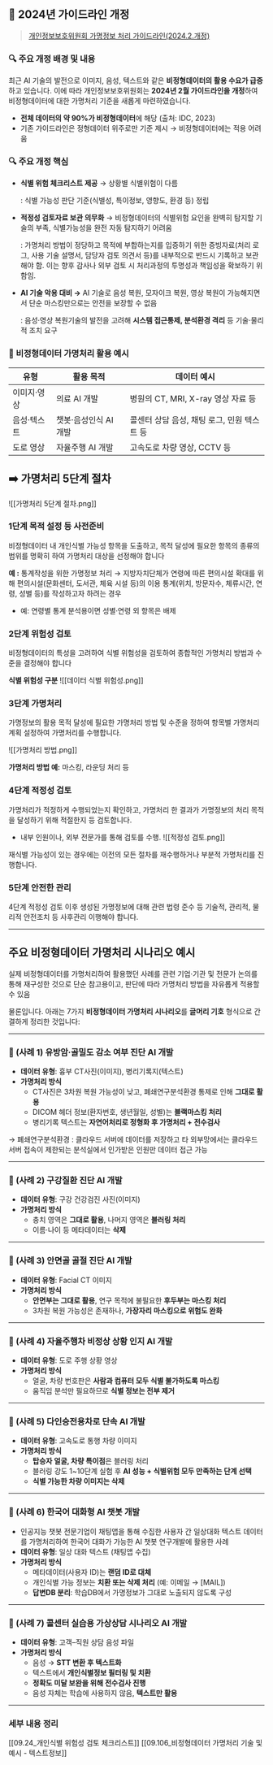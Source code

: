 
## 📖 2024년 가이드라인 개정

> [개인정보보호위원회 가명정보 처리 가이드라인(2024.2.개정)](https://www.pipc.go.kr/np/cop/bbs/selectBoardArticle.do?bbsId=BS217&mCode=D010030000&nttId=9900)

### 🔍 주요 개정 배경 및 내용

최근 AI 기술의 발전으로 이미지, 음성, 텍스트와 같은 **비정형데이터의 활용 수요가 급증**하고 있습니다. 이에 따라 개인정보보호위원회는 **2024년 2월 가이드라인을 개정**하여 비정형데이터에 대한 가명처리 기준을 새롭게 마련하였습니다.

- **전체 데이터의 약 90%가 비정형데이터**에 해당 (출처: IDC, 2023)
- 기존 가이드라인은 정형데이터 위주로만 기준 제시 → 비정형데이터에는 적용 어려움

### 🔍 주요 개정 핵심

- **식별 위험 체크리스트 제공** → 상황별 식별위험이 다름
    
    : 식별 가능성 판단 기준(식별성, 특이정보, 영향도, 환경 등) 정립
    
- **적정성 검토자료 보관 의무화** → 비정형데이터의 식별위험 요인을 완벽히 탐지할 기술의 부족, 식별가능성을 완전 자동 탐지하기 어려움
    
    : 가명처리 방법이 정당하고 목적에 부합하는지를 입증하기 위한 증빙자료(처리 로그, 사용 기술 설명서, 담당자 검토 의견서 등)를 내부적으로 반드시 기록하고 보관해야 함. 이는 향후 감사나 외부 검토 시 처리과정의 투명성과 책임성을 확보하기 위함임.
    
- **AI 기술 악용 대비 →** AI 기술로 음성 복원, 모자이크 복원, 영상 복원이 가능해지면서 단순 마스킹만으로는 안전을 보장할 수 없음
    
    : 음성·영상 복원기술의 발전을 고려해 **시스템 접근통제, 분석환경 격리** 등 기술·물리적 조치 요구
    

### 📌 비정형데이터 가명처리 활용 예시

|**유형**|**활용 목적**|**데이터 예시**|
|---|---|---|
|이미지·영상|의료 AI 개발|병원의 CT, MRI, X-ray 영상 자료 등|
|음성·텍스트|챗봇·음성인식 AI 개발|콜센터 상담 음성, 채팅 로그, 민원 텍스트 등|
|도로 영상|자율주행 AI 개발|고속도로 차량 영상, CCTV 등|

## ➡️ 가명처리 5단계 절차

![[가명처리 5단계 절차.png]]

### **1단계** **목적 설정 등 사전준비**

비정형데이터 내 개인식별 가능성 항목을 도출하고, 목적 달성에 필요한 항목의 종류의 범위를 명확히 하여 가명처리 대상을 선정해야 합니다

**예 :** 통계작성을 위한 가명정보 처리 → 지방자치단체가 연령에 따른 편의시설 확대를 위해 편의시설(문화센터, 도서관, 체육 시설 등)의 이용 통계(위치, 방문자수, 체류시간, 연령, 성별 등)를 작성하고자 하려는 경우

- 예: 연령별 통계 분석용이면 성별·연령 외 항목은 배제

### **2단계** **위험성 검토**

비정형데이터의 특성을 고려하여 식별 위험성을 검토하여 종합적인 가명처리 방법과 수준을 결정해야 합니다

**식별 위험성 구분**
![[데이터 식별 위험성.png]]


### **3단계** **가명처리**

가명정보의 활용 목적 달성에 필요한 가명처리 방법 및 수준을 정하여 항목별 가명처리 계획 설정하여 가명처리를 수행합니다.

![[가명처리 방법.png]]


**가명처리 방법 예:** 마스킹, 라운딩 처리 등

### **4단계** **적정성 검토**

가명처리가 적정하게 수행되었는지 확인하고, 가명처리 한 결과가 가명정보의 처리 목적을 달성하기 위해 적절한지 등 검토합니다.

- 내부 인원이나, 외부 전문가를 통해 검토를 수행.
![[적정성 검토.png]]

재식별 가능성이 있는 경우에는 이전의 모든 절차를 재수행하거나 부분적 가명처리를 진행합니다.

### **5단계** **안전한 관리**

4단계 적정성 검토 이후 생성된 가명정보에 대해 관련 법령 준수 등 기술적, 관리적, 물리적 안전조치 등 사후관리 이행해야 합니다.

---

## 주요 비정형데이터 가명처리 시나리오 예시

실제 비정형데이터를 가명처리하여 활용했던 사례를 관련 기업·기관 및 전문가 논의를 통해 재구성한 것으로 단순 참고용이고, 판단에 따라 가명처리 방법을 자유롭게 적용할 수 있음

물론입니다. 아래는 7가지 **비정형데이터 가명처리 시나리오**를 **글머리 기호** 형식으로 간결하게 정리한 것입니다:

---

### 🔹 (사례 1) 유방암·골밀도 감소 여부 진단 AI 개발

- **데이터 유형**: 흉부 CT사진(이미지), 병리기록지(텍스트)
- **가명처리 방식**
    - CT사진은 3차원 복원 가능성이 낮고, 폐쇄연구분석환경 통제로 인해 **그대로 활용**
    - DICOM 헤더 정보(환자번호, 생년월일, 성별)는 **블랙마스킹 처리**
    - 병리기록 텍스트는 **자연어처리로 정형화 후 가명처리 + 전수검사**

→ 폐쇄연구분석환경 : 클라우드 서버에 데이터를 저장하고 타 외부망에서는 클라우드 서버 접속이 제한되는 분석실에서 인가받은 인원만 데이터 접근 가능

---

### 🔹 (사례 2) 구강질환 진단 AI 개발

- **데이터 유형**: 구강 건강검진 사진(이미지)
- **가명처리 방식**
    - 충치 영역은 **그대로 활용**, 나머지 영역은 **블러링 처리**
    - 이름·나이 등 메타데이터는 **삭제**

---

### 🔹 (사례 3) 안면골 골절 진단 AI 개발

- **데이터 유형**: Facial CT 이미지
- **가명처리 방식**
    - **안면부는 그대로 활용**, 연구 목적에 불필요한 **후두부는 마스킹 처리**
    - 3차원 복원 가능성은 존재하나, **가장자리 마스킹으로 위험도 완화**

---

### 🔹 (사례 4) 자율주행차 비정상 상황 인지 AI 개발

- **데이터 유형**: 도로 주행 상황 영상
- **가명처리 방식**
    - 얼굴, 차량 번호판은 **사람과 컴퓨터 모두 식별 불가하도록 마스킹**
    - 움직임 분석만 필요하므로 **식별 정보는 전부 제거**

---

### 🔹 (사례 5) 다인승전용차로 단속 AI 개발

- **데이터 유형**: 고속도로 통행 차량 이미지
- **가명처리 방식**
    - **탑승자 얼굴, 차량 특이점**은 블러링 처리
    - 블러링 강도 1~10단계 실험 후 **AI 성능 + 식별위험 모두 만족하는 단계 선택**
    - **식별 가능한 차량 이미지는 삭제**

---

### 🔹 (사례 6) 한국어 대화형 AI 챗봇 개발

- 인공지능 챗봇 전문기업이 채팅앱을 통해 수집한 사용자 간 일상대화 텍스트 데이터를 가명처리하여 한국어 대화가 가능한 AI 챗봇 연구개발에 활용한 사례
- **데이터 유형**: 일상 대화 텍스트 (채팅앱 수집)
- **가명처리 방식**
    - 메타데이터(사용자 ID)는 **랜덤 ID로 대체**
    - 개인식별 가능 정보는 **치환 또는 삭제 처리** (예: 이메일 → [MAIL])
    - **답변DB 분리**: 학습DB에서 가명정보가 그대로 노출되지 않도록 구성

---

### 🔹 (사례 7) 콜센터 실습용 가상상담 시나리오 AI 개발

- **데이터 유형**: 고객–직원 상담 음성 파일
- **가명처리 방식**
    - 음성 → **STT 변환 후 텍스트화**
    - 텍스트에서 **개인식별정보 필터링 및 치환**
    - **정확도 미달 보완을 위해 전수검사 진행**
    - 음성 자체는 학습에 사용하지 않음, **텍스트만 활용**



---

### 세부 내용 정리 

[[09.24_개인식별 위험성 검토 체크리스트]]
[[09.106_비정형데이터 가명처리 기술 및 예시 - 텍스트정보]]

